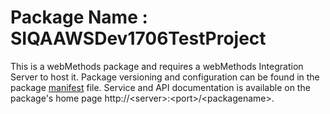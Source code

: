 # Package Name : SIQAAWSDev1706TestProject
This is a webMethods package and requires a webMethods Integration Server to host it. Package versioning and configuration can be found in the package [manifest](./SIQAAWSDev1706TestProject/manifest.v3) file. Service and API documentation is available on the package's home page http://&lt;server&gt;:&lt;port&gt;/&lt;packagename>.